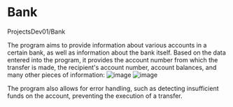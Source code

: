 # Bank
ProjectsDev01/Bank

The program aims to provide information about various accounts in a certain bank, as well as information about the bank itself. Based on the data entered into the program, it provides the account number from which the transfer is made, the recipient's account number, account balances, and many other pieces of information:
![image](https://github.com/ProjectsDev01/Bank/assets/108265944/7be99cf0-b7e6-459d-ace6-3d8728f8d99c)
![image](https://github.com/ProjectsDev01/Bank/assets/108265944/bc0bb830-f538-4180-b71a-7c50188ac509)


 The program also allows for error handling, such as detecting insufficient funds on the account, preventing the execution of a transfer.
